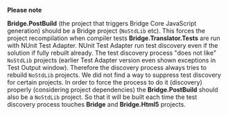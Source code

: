 ﻿**Please note**

**Bridge.PostBuild** (the project that triggers Bridge Core JavaScript generation) should be a Bridge project (`NoStdLib` etc).
This forces the project recompilation when compiler tests **Bridge.Translator.Tests** are run with NUnit Test Adapter.
NUnit Test Adapter run test discovery even if the solution if fully rebuilt already.
The test discovery process "does not like" `NoStdLib` projects (earlier Test Adapter version even shown exceptions in Test Output window).
Therefore the discovery process always tries to rebuild `NoStdLib` projects. We did not find a way to suppress test discovery for certain projects.
In order to force the process to do it (discovery) properly (considering project dependencies) the **Bridge.PostBuild** should also be a `NoStdLib` project.
So that it will be built each time the test discovery process touches **Bridge** and **Bridge.Html5** projects.